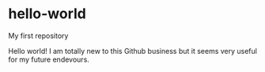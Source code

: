 # hello-world
My first repository

Hello world! I am totally new to this Github business but it seems very useful for my future endevours.
